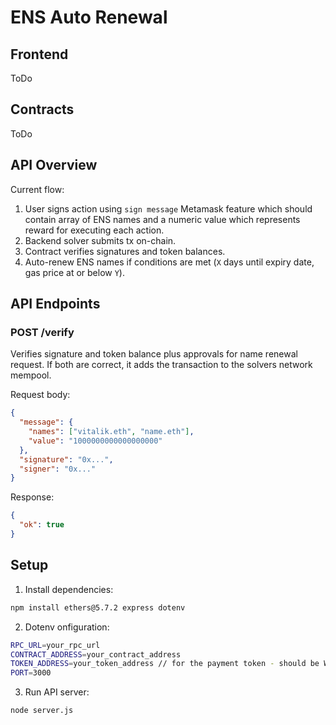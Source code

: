# ENS Auto Renewal

## Frontend

ToDo

## Contracts

ToDo

## API Overview

Current flow:

1. User signs action using `sign message` Metamask feature which should contain array of ENS names and a numeric value which represents reward for executing each action.
2. Backend solver submits tx on-chain.
3. Contract verifies signatures and token balances.
4. Auto-renew ENS names if conditions are met (`X` days until expiry date, gas price at or below `Y`).

## API Endpoints

### POST /verify

Verifies signature and token balance plus approvals for name renewal request. If both are correct, it adds the transaction to the solvers network mempool.

Request body:

```json
{
  "message": {
    "names": ["vitalik.eth", "name.eth"],
    "value": "1000000000000000000"
  },
  "signature": "0x...",
  "signer": "0x..."
}
```

Response:

```json
{
  "ok": true
}
```

## Setup

1. Install dependencies:

```bash
npm install ethers@5.7.2 express dotenv
```

2. Dotenv onfiguration:

```bash
RPC_URL=your_rpc_url
CONTRACT_ADDRESS=your_contract_address
TOKEN_ADDRESS=your_token_address // for the payment token - should be WETH mock
PORT=3000
```

3. Run API server:

```bash
node server.js
```
